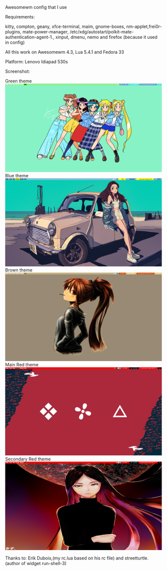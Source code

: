 Awesomewm config that I use

Requirements:

kitty, compton, geany, xfce-terminal, maim, gnome-boxes, nm-applet,frei0r-plugins, mate-power-manager, /etc/xdg/autostart/polkit-mate-authentication-agent-1., xinput, dmenu, nemo and firefox (because it used in config)

All this work on Awesomewm 4.3, Lua 5.4.1 and Fedora 33

Platform: Lenovo Idiapad 530s

Screenshot:

Green theme
![Green theme](/images/green.png)
Blue theme
![Blue theme](/images/blue.png)
Brown theme
![Brown theme](/images/brown.png)
Main Red theme
![Main Red theme](/images/red.png)
Secondary Red theme
![Secondary Red theme](/images/red1.png)

Thanks to: 
Erik Dubois,(my rc.lua based on his rc file) and
streetturtle.(author of widget run-shell-3)
